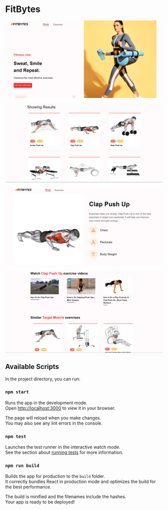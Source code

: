 # FitBytes

![](https://github.com/iampsr8/fitbytes/blob/master/display/fss1.png)

![](https://github.com/iampsr8/fitbytes/blob/master/display/fss2.png)

![](https://github.com/iampsr8/fitbytes/blob/master/display/fss3.png)

![](https://github.com/iampsr8/fitbytes/blob/master/display/fss4.png)

## Available Scripts

In the project directory, you can run:

### `npm start`

Runs the app in the development mode.\
Open [http://localhost:3000](http://localhost:3000) to view it in your browser.

The page will reload when you make changes.\
You may also see any lint errors in the console.

### `npm test`

Launches the test runner in the interactive watch mode.\
See the section about [running tests](https://facebook.github.io/create-react-app/docs/running-tests) for more information.

### `npm run build`

Builds the app for production to the `build` folder.\
It correctly bundles React in production mode and optimizes the build for the best performance.

The build is minified and the filenames include the hashes.\
Your app is ready to be deployed!



